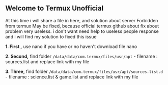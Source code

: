 ## Welcome to Termux Unofficial

At this time i will share a file in here, and solution about server Forbidden from termux May be fixed, because official termux github about fix about problem very useless. i don't want need help to useless people response and i will find my solution to fixed this issue


**1. First ,** use nano if you have or no haven't download file nano

**2. Second,** find folder ```/data/data/com.termux/files/usr/apt``` - filename : sources.list and replace link with my file

**3. Three,** find folder ```/data/data/com.termux/files/usr/apt/sources.list.d``` - filename : science.list & game.list and replace link with my file
